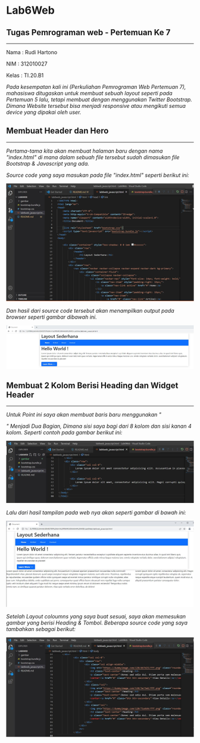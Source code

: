 # Lab6Web
## Tugas Pemrograman web - Pertemuan Ke 7

<hr>

Nama    : Rudi Hartono

NIM     : 312010027

Kelas   : TI.20.B1


*Pada kesempatan kali ini (Perkuliahan Pemrograman Web Pertemuan 7), mahasiswa ditugaskan untuk membuat sebuah layout seperti pada Pertemuan 5 lalu, tetapi membuat dengan menggunakan Twitter Bootstrap. Dimana Website tersebut bisa menjadi responsive atau mengikuti semua device yang dipakai oleh user.*

## Membuat Header dan Hero

<hr>

*Pertama-tama kita akan membuat halaman baru dengan nama "index.html" di mana dalam sebuah file tersebut sudah dimasukan file Bootstrap & Javascript yang ada.*

*Source code yang saya masukan pada file "index.html" seperti berikut ini:*

![gambar source code pada html](gambar/Sourcecode.JPG)

*Dan hasil dari source code tersebut akan menampilkan output pada browser seperti gambar dibawah ini.*

![gambar hasil pada web](gambar/hasil1.JPG)


## Membuat 2 Kolom Berisi Heading dan Widget Header

<hr>

*Untuk Point ini saya akan membuat baris baru menggunakan "<div class="row">" Menjadi Dua Bagian, Dimana sisi saya bagi dari 8 kolom dan sisi kanan 4 kolom.
Seperti contoh pada gambar berikut ini:*

![gambar source code](gambar/code2.JPG)

*Lalu dari hasil tampilan pada web nya akan seperti gambar di bawah ini:*

![gambar hasil code](gambar/hasil2.JPG)

*Setelah Layout coloumns yang saya buat sesuai, saya akan memesukan gambar yang berisi Heading & Tombol. Beberapa source code yang saya tambahkan sebagai berikut:*

![gambar code](gambar/code3.JPG)

